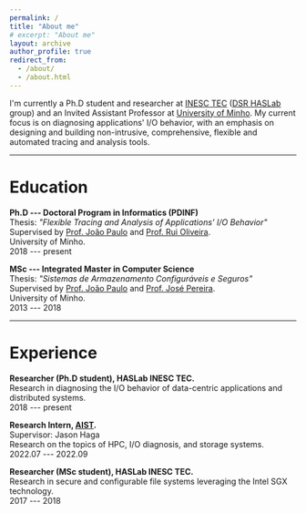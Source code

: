 ```yaml
---
permalink: /
title: "About me"
# excerpt: "About me"
layout: archive
author_profile: true
redirect_from:
  - /about/
  - /about.html
---
```


I'm currently a Ph.D student and researcher at [INESC TEC](https://www.inesctec.pt/en) ([DSR HASLab](https://dsr-haslab.github.io/) group) and an Invited Assistant Professor at [University of Minho](https://www.uminho.pt/EN).
My current focus is on diagnosing applications' I/O behavior, with an emphasis on designing and building non-intrusive, comprehensive, flexible and automated tracing and analysis tools.


***

Education
======

**Ph.D --- Doctoral Program in Informatics (PDINF)**<br>
Thesis: *"Flexible Tracing and Analysis of Applications' I/O Behavior"*<br>
Supervised by [Prof. João Paulo](https://jtpaulo.github.io/) and [Prof. Rui Oliveira](https://www.inesctec.pt/en/people/rui-carlos-oliveira).<br>
University of Minho.<br>
2018 --- present

**MSc --- Integrated Master in Computer Science**<br>
Thesis: *"Sistemas de Armazenamento Configuráveis e Seguros"*<br>
Supervised by [Prof. João Paulo](https://jtpaulo.github.io/) and [Prof. José Pereira](https://www.inesctec.pt/en/people/jose-orlando-pereira).<br>
University of Minho.<br>
2013 --- 2018

***

Experience
======

**Researcher (Ph.D student), HASLab INESC TEC.**<br>
Research in diagnosing the I/O behavior of data-centric applications and distributed systems.<br>
2018 --- present

**Research Intern, [AIST](https://www.aist.go.jp/index_en.html).**<br>
Supervisor: Jason Haga<br>
Research on the topics of HPC, I/O diagnosis, and storage systems.<br>
2022.07 --- 2022.09<br>

**Researcher (MSc student), HASLab INESC TEC.**<br>
Research in secure and configurable file systems leveraging the Intel SGX technology.<br>
2017 --- 2018
